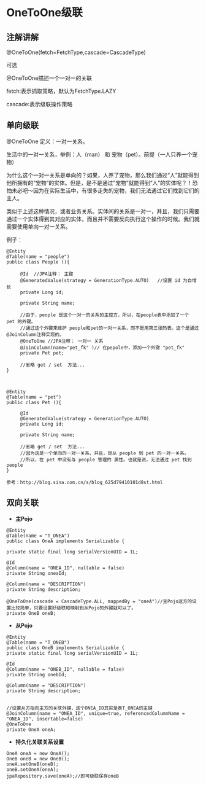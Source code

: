 # OneToOne级联

## 注解讲解

@OneToOne\(fetch=FetchType,cascade=CascadeType\)

可选

@OneToOne描述一个一对一的关联

fetch:表示抓取策略，默认为FetchType.LAZY

cascade:表示级联操作策略

## 单向级联

@OneToOne 定义：一对一关系。

生活中的一对一关系，举例：人（man） 和 宠物（pet）。前提（一人只养一个宠物）

为什么这个一对一关系是单向的？如果，人养了宠物，那么我们通过“人”就能得到他所拥有的“宠物”的实体。但是，是不是通过“宠物”就能得到“人”的实体呢？！恐怕未必吧～因为在实际生活中，有很多走失的宠物，我们无法通过它们找到它们的主人。

类似于上述这种情况，或者业务关系。实体间的关系是一对一，并且，我们只需要通过一个实体得到其对应的实体，而且并不需要反向执行这个操作的时候。我们就需要使用单向一对一关系。

例子：

```
@Entity
@Table(name = "people")
public class People (){

     @Id  //JPA注释： 主键
     @GeneratedValue(strategy = GenerationType.AUTO)   //设置 id 为自增长
     private Long id;

     private String name;

     //由于，people 是这个一对一的关系的主控方，所以，在people表中添加了一个 pet 的外键。
     //通过这个外键来维护 people和pet的一对一关系，而不是用第三张码表。这个是通过@JoinColumn注释实现的。
     @OneToOne //JPA注释： 一对一 关系
     @JoinColumn(name="pet_fk" )// 在pepole中，添加一个外键 "pet_fk"
     private Pet pet;

     //省略 get / set  方法...
}



@Entity
@Table(name = "pet")
public class Pet (){

     @Id  
     @GeneratedValue(strategy = GenerationType.AUTO)  
     private Long id;

     private String name;

     //省略 get / set  方法...
     //因为这是一个单向的一对一关系，并且，是从 people 到 pet 的一对一关系。
     //所以，在 pet 中没有与 people 管理的 属性。也就是说，无法通过 pet 找到 people
}

参考：http://blog.sina.com.cn/s/blog_625d79410101d8st.html
```

## 双向关联

* **主Pojo**

```
@Entity
@Table(name = "T_ONEA")
public class OneA implements Serializable {

private static final long serialVersionUID = 1L;

@Id
@Column(name = "ONEA_ID", nullable = false)
private String oneaId;

@Column(name = "DESCRIPTION")
private String description;

@OneToOne(cascade = CascadeType.ALL, mappedBy = "oneA")//主Pojo这方的设置比较简单，只要设置好级联和映射到从Pojo的外键就可以了。
private OneB oneB;
```

* **从Pojo**

```
@Entity
@Table(name = "T_ONEB")
public class OneB implements Serializable {
private static final long serialVersionUID = 1L;

@Id
@Column(name = "ONEB_ID", nullable = false)
private String onebId;

@Column(name = "DESCRIPTION")
private String description;


//设置从方指向主方的关联外键，这个ONEA_ID其实是表T_ONEA的主键
@JoinColumn(name = "ONEA_ID", unique=true, referencedColumnName = "ONEA_ID", insertable=false)
@OneToOne
private OneA oneA;
```

* **持久化关联关系设置**

```
OneA oneA = new OneA();
OneB oneB = new OneB();
oneA.setOneB(oneB);
oneB.setOneA(oneA);
jpaRepository.save(oneA);//即可级联保存oneB
```



